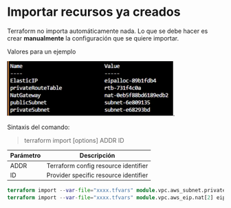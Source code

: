 # Importar recursos ya creados

Terraform no importa automáticamente nada. Lo que se debe hacer es crear **manualmente** la configuración que se quiere importar.

Valores para un ejemplo

![ejemplo](importar1.png).

Sintaxis del comando:
> terraform import [options] ADDR ID

|Parámetro|Descripción|
|---|---|
|ADDR|Terraform config resource identifier|
|ID|Provider specific resource identifier|

```terraform
terraform import --var-file="xxxx.tfvars" module.vpc.aws_subnet.private[2] subnet-e68293bd
terraform import --var-file="xxxx.tfvars" module.vpc.aws_eip.nat[2] eipalloc-89b1fdb4
```
